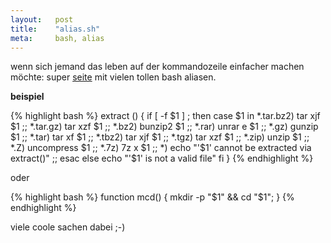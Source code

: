 ```yaml
---
layout:   post
title:    "alias.sh"
meta:     bash, alias
---
```


wenn sich jemand das leben auf der kommandozeile einfacher machen möchte:
super [seite](http://alias.sh) mit vielen tollen bash aliasen.

**beispiel**


{% highlight bash %}
extract () {
    if [ -f $1 ] ; then
      case $1 in
        *.tar.bz2)   tar xjf $1     ;;
        *.tar.gz)    tar xzf $1     ;;
        *.bz2)       bunzip2 $1     ;;
        *.rar)       unrar e $1     ;;
        *.gz)        gunzip $1      ;;
        *.tar)       tar xf $1      ;;
        *.tbz2)      tar xjf $1     ;;
        *.tgz)       tar xzf $1     ;;
        *.zip)       unzip $1       ;;
        *.Z)         uncompress $1  ;;
        *.7z)        7z x $1        ;;
        *)     echo "'$1' cannot be extracted via extract()" ;;
         esac
     else
         echo "'$1' is not a valid file"
     fi
}
{% endhighlight %}

oder

{% highlight bash %}
function mcd() {
  mkdir -p "$1" && cd "$1";
}
{% endhighlight %}

viele coole sachen dabei ;-)
